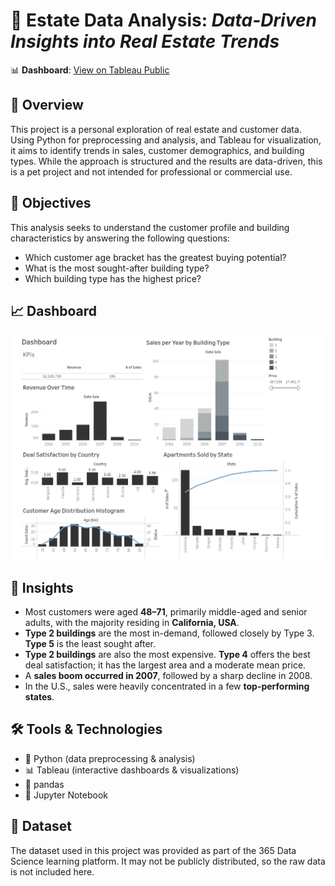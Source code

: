 # 🏦 Estate Data Analysis: *Data-Driven Insights into Real Estate Trends*

📊 **Dashboard**: [View on Tableau Public](https://public.tableau.com/views/estate-market-analysis-dashboard/Dashboard1?:language=en-US&:sid=&:redirect=auth&:display_count=n&:origin=viz_share_link)

## 📌 Overview

This project is a personal exploration of real estate and customer data. Using Python for preprocessing and analysis, and Tableau for visualization, it aims to identify trends in sales, customer demographics, and building types. While the approach is structured and the results are data-driven, this is a pet project and not intended for professional or commercial use.

## 🎯 Objectives

This analysis seeks to understand the customer profile and building characteristics by answering the following questions:

- Which customer age bracket has the greatest buying potential?
- What is the most sought-after building type?
- Which building type has the highest price?

## 📈 Dashboard

![Dashboard Preview](images/dashboard.png)

## 🧠 Insights

- Most customers were aged **48–71**, primarily middle-aged and senior adults, with the majority residing in **California, USA**.
- **Type 2 buildings** are the most in-demand, followed closely by Type 3. **Type 5** is the least sought after.
- **Type 2 buildings** are also the most expensive. **Type 4** offers the best deal satisfaction; it has the largest area and a moderate mean price.
- A **sales boom occurred in 2007**, followed by a sharp decline in 2008.
- In the U.S., sales were heavily concentrated in a few **top-performing states**.

## 🛠️ Tools & Technologies
- 🐍 Python (data preprocessing & analysis)
- 📊 Tableau (interactive dashboards & visualizations)
- 🐼 pandas 
- 📎 Jupyter Notebook 

## 📂 Dataset

The dataset used in this project was provided as part of the 365 Data Science learning platform. It may not be publicly distributed, so the raw data is not included here.


